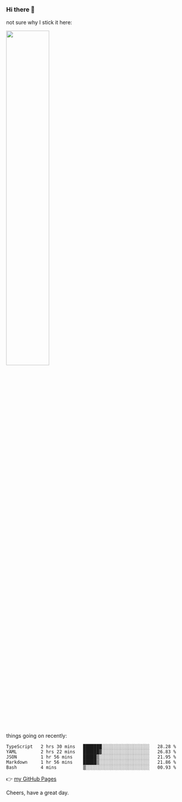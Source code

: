 ### Hi there 👋

not sure why I stick it here:

[<img width="48%" src="https://github-readme-stats.vercel.app/api?username=ykzhukian&show_icons=true&theme=dracula">](https://github.com/anuraghazra/github-readme-stats)


things going on recently:

<!--START_SECTION:waka-->

```text
TypeScript   2 hrs 30 mins   ███████░░░░░░░░░░░░░░░░░░   28.28 %
YAML         2 hrs 22 mins   ██████▓░░░░░░░░░░░░░░░░░░   26.83 %
JSON         1 hr 56 mins    █████▒░░░░░░░░░░░░░░░░░░░   21.95 %
Markdown     1 hr 56 mins    █████▒░░░░░░░░░░░░░░░░░░░   21.86 %
Bash         4 mins          ▒░░░░░░░░░░░░░░░░░░░░░░░░   00.93 %
```

<!--END_SECTION:waka-->

👉 [my GitHub Pages](https://ykzhukian.github.io)

Cheers, have a great day.

